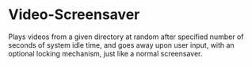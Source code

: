 # Video-Screensaver
Plays videos from a given directory at random after specified number of seconds of system idle time, and goes away upon user input, with an optional locking mechanism, just like a normal screensaver.
